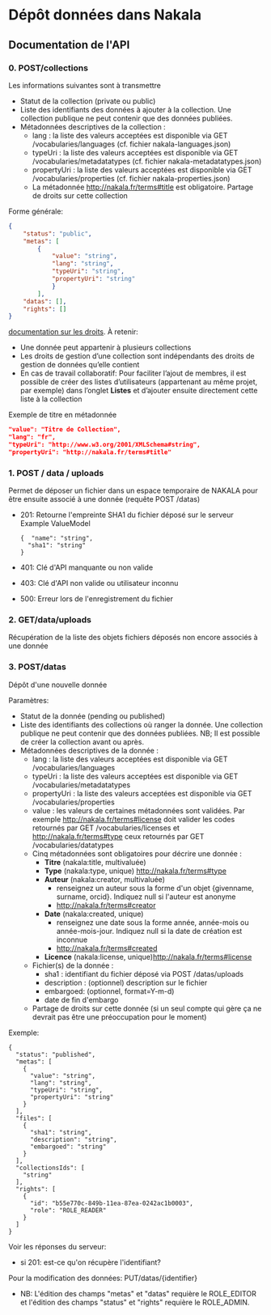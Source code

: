 # Dépôt données dans Nakala

## Documentation de l'API

### 0. POST/collections

Les informations suivantes sont à transmettre 

- Statut de la collection (private ou public) 
- Liste des identifiants des données à ajouter à la collection. Une
   collection publique ne peut contenir que des données publiées. 
- Métadonnées descriptives de la collection :
  - lang : la liste des valeurs acceptées est disponible via GET
     /vocabularies/languages (cf. fichier nakala-languages.json)
  - typeUri : la liste des valeurs acceptées est disponible via GET /vocabularies/metadatatypes (cf. fichier nakala-metadatatypes.json)
  - propertyUri : la liste des valeurs acceptées est disponible via GET /vocabularies/properties (cf. fichier nakala-properties.json)
  - La  métadonnée http://nakala.fr/terms#title est obligatoire. Partage de droits sur cette collection

Forme générale: 

```json
{  
	"status": "public",  
	"metas": [
		{
            "value": "string",
            "lang": "string",
            "typeUri": "string",
            "propertyUri": "string"
            }
        ],
    "datas": [],
    "rights": []
}
```

[documentation sur les droits](https://documentation.huma-num.fr/nakala/#la-creation-dune-collection-la-gestion-des-droits-et-des-groupes). À retenir: 

- Une donnée peut appartenir à plusieurs collections
- Les droits de gestion d’une collection sont indépendants des droits de gestion de données qu’elle contient
- En cas de travail collaboratif: Pour faciliter l’ajout de membres, il est possible de créer des listes d’utilisateurs (appartenant au même projet, par exemple) dans l’onglet **Listes** et d’ajouter ensuite directement cette liste à la collection

Exemple de titre en métadonnée

```json
"value": "Titre de Collection",    
"lang": "fr",    
"typeUri": "http://www.w3.org/2001/XMLSchema#string", 
"propertyUri": "http://nakala.fr/terms#title"
```





### 1. POST / data / uploads

Permet de déposer un fichier dans un espace temporaire de NAKALA pour être ensuite associé à une donnée (requête POST /datas)

- 201: Retourne l'empreinte SHA1 du fichier déposé sur le serveur Example ValueModel

  ```
  {  "name": "string",
  	"sha1": "string" 
  }
  ```

- 401: Clé d'API manquante ou non valide 

- 403: Clé d'API non valide ou utilisateur inconnu 

- 500: Erreur lors de l'enregistrement du fichier

### 2. GET/data/uploads

Récupération de la liste des objets fichiers déposés non encore associés à une donnée

### 3. POST/datas

Dépôt d'une nouvelle donnée

Paramètres: 

- Statut de la donnée (pending ou published) 
- Liste des identifiants des collections où ranger la donnée. Une collection publique ne peut contenir que des données publiées.  NB; Il est possible de créer la collection avant ou après.
- Métadonnées descriptives de la donnée :
  - lang : la liste des valeurs acceptées est disponible via GET /vocabularies/languages
  - typeUri : la liste des valeurs acceptées est disponible via GET /vocabularies/metadatatypes
  - propertyUri : la liste des valeurs acceptées est disponible via GET /vocabularies/properties
  - value : les valeurs de certaines métadonnées sont validées.
    Par exemple http://nakala.fr/terms#license doit valider les codes retournés par GET /vocabularies/licenses et http://nakala.fr/terms#type ceux retournés par GET /vocabularies/datatypes
  - Cinq métadonnées sont obligatoires pour décrire une donnée :
    - **Titre** (nakala:title, multivaluée) 
    - **Type** (nakala:type, unique) http://nakala.fr/terms#type
    - **Auteur** (nakala:creator, multivaluée)  
      - renseignez un auteur sous la forme d'un objet {givenname, surname, orcid}. Indiquez null si l'auteur est anonyme
      - http://nakala.fr/terms#creator
    - **Date** (nakala:created, unique) 
      - renseignez une date sous la forme année, année-mois ou année-mois-jour. Indiquez null si la date de création est inconnue 
      - http://nakala.fr/terms#created
    - **Licence** (nakala:license, unique)http://nakala.fr/terms#license
  - Fichier(s) de la donnée :
    - sha1 : identifiant du fichier déposé via POST /datas/uploads
    - description : (optionnel) description sur le fichier
    - embargoed: (optionnel, format=Y-m-d) 
    - date de fin d'embargo 
  - Partage de droits sur cette donnée  (si un seul compte qui gère ça ne devrait pas être une préoccupation pour le moment)

Exemple: 

```
{
  "status": "published",
  "metas": [
    {
      "value": "string",
      "lang": "string",
      "typeUri": "string",
      "propertyUri": "string"
    }
  ],
  "files": [
    {
      "sha1": "string",
      "description": "string",
      "embargoed": "string"
    }
  ],
  "collectionsIds": [
    "string"
  ],
  "rights": [
    {
      "id": "b55e770c-849b-11ea-87ea-0242ac1b0003",
      "role": "ROLE_READER"
    }
  ]
}
```

Voir les réponses du serveur: 

- si 201: est-ce qu'on récupère l'identifiant? 

Pour la modification des données: PUT/datas/{identifier}

- NB: L'édition des champs "metas" et "datas" requière le  ROLE_EDITOR et l'édition des champs "status" et "rights" requière le  ROLE_ADMIN. 



